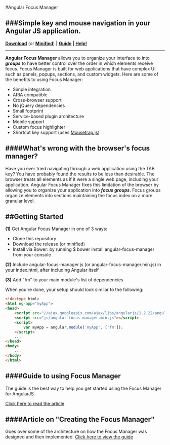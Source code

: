 #Angular Focus Manager

###Simple key and mouse navigation in your Angular JS application.
---

**[Download](https://raw.githubusercontent.com/obogo/angular-focus-manager/master/build/angular-focusmanager.js)** (or **[Minified](https://raw.githubusercontent.com/obogo/angular-focusmanager/master/build/angular-focusmanager.min.js)**) **|**
**[Guide](http://obogo.github.io/angular-focus-manager/) |**
**[Help!](http://stackoverflow.com/questions/ask?tags=angularjs,focusmanager)**

---

**Angular Focus Manager** allows you to organize your interface to into ***groups*** to have better control over the order in which elements receive focus. Focus Manager is built for web applications that have complex UI such as panels, popups, sections, and custom widgets. Here are some of the benefits to using Focus Manager:

* Simple integration
* ARIA compatible
* Cross-browser support
* No jQuery dependencies
* Small footprint
* Service-based plugin architecture
* Mobile support
* Custom focus highlighter
* Shortcut key support (uses [Mousetrap.js](http://craig.is/killing/mice))

####What's wrong with the browser's focus manager?
---

Have you ever tried navigating through a web application using the TAB key? You have probably found the results to be less than desirable. The browser treats all elements as if it were a single web page, including your application. Angular Focus Manager fixes this limitation of the browser by allowing you to organize your application into ***focus groups***. Focus groups organize elements into sections maintaining the focus index on a more granular level.


##Getting Started
---
**(1)** Get Angular Focus Manager in one of 3 ways:

* Clone this repository
* Download the release (or minified)
* Install via Bower: by running $ bower install angular-focus-manager from your console

**(2)** Include angular-focus-manager.js (or angular-focus-manager.min.js) in your index.html, after including Angular itself

**(3)** Add "fm" to your main module's list of dependencies

When you're done, your setup should look similar to the following:

>
```html
<!doctype html>
<html ng-app="myApp">
<head>
    <script src="//ajax.googleapis.com/ajax/libs/angularjs/1.2.22/angular.min.js"></script>
    <script src="js/angular-focus-manager.min.js"></script>
    <script>
        var myApp = angular.module('myApp', ['fm']);
    </script>
    ...
</head>
<body>
    ...
</body>
</html>
```

####Guide to using Focus Manager
---

The guide is the best way to help you get started using the Focus Manager for AngularJS.

[Click here to read the article](https://github.com/obogo/angular-focus-manager/wiki/How-the-focus-manager-was-created)

####Article on "Creating the Focus Manager"
---

Goes over some of the architecture on how the Focus Manager was designed and then implemented.
[Click here to view the guide](http://obogo.github.io/angular-focus-manager/)